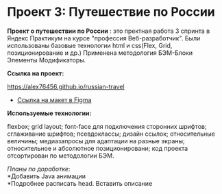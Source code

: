 # Проект 3: Путешествие по России
**Проект о путешествии по России** : это пректная работа 3 спринта в Яндекс Практикум на курсе "профессия Веб-разработчик". 
Были использованы базовые технологии html и css(Flex, Grid, позиционирование и др.) Применена методология БЭМ-Блоки Элементы Модификаторы. 




**Ссылка на проект:**

https://alex76456.github.io/russian-travel



* [Ссылка на макет в Figma](https://www.figma.com/file/OyRWEjU6wBwRe1hapzQoLx/Sprint-3%3A-Russia-%2F-desktop-%2B-mobile?node-id=28503%3A0)


**Используемые технологии:**

flexbox;
grid layout;
font-face для подключения сторонних шрифтов;
сглаживание шрифтов;
псевдоклассы;
дизайн ссылок;
относительные величины;
медиазапросы для адаптации на разные экраны;
относительное и абсолютное позиционировани;
код проекта отсортирован по методологии БЭМ.


*Планы по доработке*:  
*Добавить Java анимации  
*Подробнее расписать head. Вставить описание  
